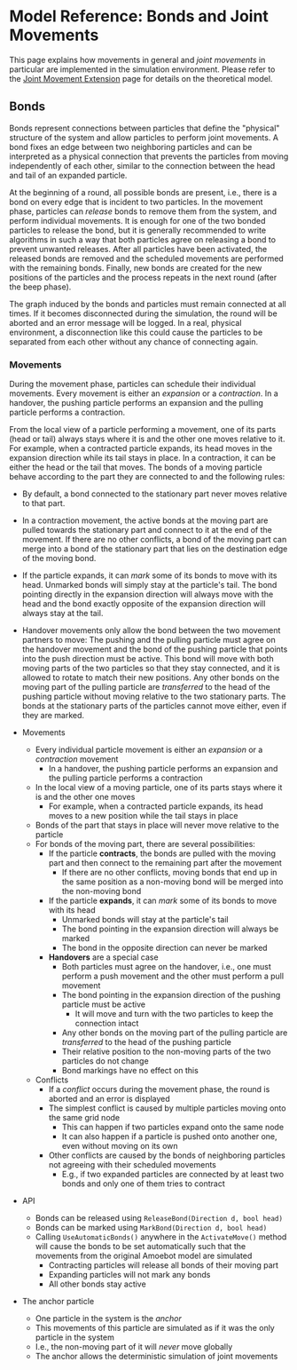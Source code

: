 # Model Reference: Bonds and Joint Movements

This page explains how movements in general and *joint movements* in particular are implemented in the simulation environment.
Please refer to the [Joint Movement Extension](~/amoebot_model/jm.md) page for details on the theoretical model.


## Bonds

Bonds represent connections between particles that define the "physical" structure of the system and allow particles to perform joint movements.
A bond fixes an edge between two neighboring particles and can be interpreted as a physical connection that prevents the particles from moving independently of each other, similar to the connection between the head and tail of an expanded particle.

At the beginning of a round, all possible bonds are present, i.e., there is a bond on every edge that is incident to two particles.
In the movement phase, particles can *release* bonds to remove them from the system, and perform individual movements.
It is enough for one of the two bonded particles to release the bond, but it is generally recommended to write algorithms in such a way that both particles agree on releasing a bond to prevent unwanted releases.
After all particles have been activated, the released bonds are removed and the scheduled movements are performed with the remaining bonds.
Finally, new bonds are created for the new positions of the particles and the process repeats in the next round (after the beep phase).

The graph induced by the bonds and particles must remain connected at all times.
If it becomes disconnected during the simulation, the round will be aborted and an error message will be logged.
In a real, physical environment, a disconnection like this could cause the particles to be separated from each other without any chance of connecting again.

### Movements

During the movement phase, particles can schedule their individual movements.
Every movement is either an *expansion* or a *contraction*.
In a handover, the pushing particle performs an expansion and the pulling particle performs a contraction.

From the local view of a particle performing a movement, one of its parts (head or tail) always stays where it is and the other one moves relative to it.
For example, when a contracted particle expands, its head moves in the expansion direction while its tail stays in place.
In a contraction, it can be either the head or the tail that moves.
The bonds of a moving particle behave according to the part they are connected to and the following rules:
- By default, a bond connected to the stationary part never moves relative to that part.
- In a contraction movement, the active bonds at the moving part are pulled towards the stationary part and connect to it at the end of the movement.
	If there are no other conflicts, a bond of the moving part can merge into a bond of the stationary part that lies on the destination edge of the moving bond.
- If the particle expands, it can *mark* some of its bonds to move with its head.
	Unmarked bonds will simply stay at the particle's tail.
	The bond pointing directly in the expansion direction will always move with the head and the bond exactly opposite of the expansion direction will always stay at the tail.
- Handover movements only allow the bond between the two movement partners to move:
	The pushing and the pulling particle must agree on the handover movement and the bond of the pushing particle that points into the push direction must be active.
	This bond will move with both moving parts of the two particles so that they stay connected, and it is allowed to rotate to match their new positions.
	Any other bonds on the moving part of the pulling particle are *transferred* to the head of the pushing particle without moving relative to the two stationary parts.
	The bonds at the stationary parts of the particles cannot move either, even if they are marked.





- Movements
	- Every individual particle movement is either an *expansion* or a *contraction* movement
		- In a handover, the pushing particle performs an expansion and the pulling particle performs a contraction
	- In the local view of a moving particle, one of its parts stays where it is and the other one moves
		- For example, when a contracted particle expands, its head moves to a new position while the tail stays in place
	- Bonds of the part that stays in place will never move relative to the particle
	- For bonds of the moving part, there are several possibilities:
		- If the particle **contracts**, the bonds are pulled with the moving part and then connect to the remaining part after the movement
			- If there are no other conflicts, moving bonds that end up in the same position as a non-moving bond will be merged into the non-moving bond
		- If the particle **expands**, it can *mark* some of its bonds to move with its head
			- Unmarked bonds will stay at the particle's tail
			- The bond pointing in the expansion direction will always be marked
			- The bond in the opposite direction can never be marked
		- **Handovers** are a special case
			- Both particles must agree on the handover, i.e., one must perform a push movement and the other must perform a pull movement
			- The bond pointing in the expansion direction of the pushing particle must be active
				- It will move and turn with the two particles to keep the connection intact
			- Any other bonds on the moving part of the pulling particle are *transferred* to the head of the pushing particle
			- Their relative position to the non-moving parts of the two particles do not change
			- Bond markings have no effect on this
	- Conflicts
		- If a *conflict* occurs during the movement phase, the round is aborted and an error is displayed
		- The simplest conflict is caused by multiple particles moving onto the same grid node
			- This can happen if two particles expand onto the same node
			- It can also happen if a particle is pushed onto another one, even without moving on its own
		- Other conflicts are caused by the bonds of neighboring particles not agreeing with their scheduled movements
			- E.g., if two expanded particles are connected by at least two bonds and only one of them tries to contract
- API
	- Bonds can be released using `ReleaseBond(Direction d, bool head)`
	- Bonds can be marked using `MarkBond(Direction d, bool head)`
	- Calling `UseAutomaticBonds()` anywhere in the `ActivateMove()` method will cause the bonds to be set automatically such that the movements from the original Amoebot model are simulated
		- Contracting particles will release all bonds of their moving part
		- Expanding particles will not mark any bonds
		- All other bonds stay active
- The anchor particle
	- One particle in the system is the *anchor*
	- This movements of this particle are simulated as if it was the only particle in the system
	- I.e., the non-moving part of it will *never* move globally
	- The anchor allows the deterministic simulation of joint movements
